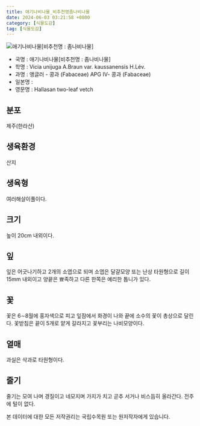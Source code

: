 ```yaml
---
title: 애기나비나물_비추천명좀나비나물
date: 2024-06-03 03:21:58 +0800
category: [식물도감]
tag: [식물도감]
---
```




![애기나비나물[비추천명 : 좀나비나물]](/fileUpload/plants/basic/Leguminosae/Vicia/22701/22701_1_th2.jpg)
- 국명 : 애기나비나물[비추천명 : 좀나비나물]
- 학명 : Vicia unijuga A.Braun var. kaussanensis H.Lév.
- 과명 : 앵글러 - 콩과 (Fabaceae) APG Ⅳ- 콩과 (Fabaceae)
- 일본명 : 
- 영문명 : Hallasan two-leaf vetch


## 분포
제주(한라산)
## 생육환경
산지
## 생육형
여러해살이풀이다.
## 크기
높이 20cm 내외이다.
## 잎
잎은 어긋나기하고 2개의 소엽으로 되며 소엽은 달걀모양 또는 난상 타원형으로 길이 15mm 내외이고 양끝은 뾰족하고 다른 한쪽은 예리한 톱니가 있다.
## 꽃
꽃은 6∼8월에 홍자색으로 피고 잎잠에서 화경이 나와 끝에 소수의 꽃이 총상으로 달린다. 꽃받침은 끝이 5개로 얕게 갈라지고 꽃부리는 나비모양이다.
## 열매
과실은 삭과로 타원형이다.
## 줄기
줄기는 모여 나며 경질이고 네모지며 가지가 치고 곧추 서거나 비스듬히 올라간다. 전주에 털이 없다.






본 데이터에 대한 모든 저작권리는 국립수목원 또는 원저작자에게 있습니다.

